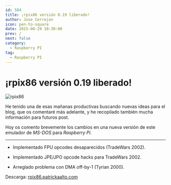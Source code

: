 ```yaml
---
id: 584
title: ¡rpix86 versión 0.19 liberado!
author: Jose Cerrejon
icon: pen-to-square
date: 2015-06-29 10:30:00
prev: /
next: false
category:
  - Raspberry PI
tag:
  - Raspberry PI
---
```


# ¡rpix86 versión 0.19 liberado!

![rpix86](/images/rpix86_logo.jpg)

He tenido una de esas mañanas productivas buscando nuevas ideas para el blog, que os comentaré más adelante, y he recopilado también mucha información para futuros post. 

Hoy os comento brevemente los cambios en una nueva versión de este emulador de *MS-DOS* para *Raspberry Pi.*

- - -

* Implementado FPU opcodes desaparecidos (TradeWars 2002).

* Implementado JPE/JPO opcode hacks para TradeWars 2002.

* Arreglado problema con DMA off-by-1 (Tyrian 2000).

Descarga: [rpix86.patrickaalto.com](http://rpix86.patrickaalto.com/rdown.html)